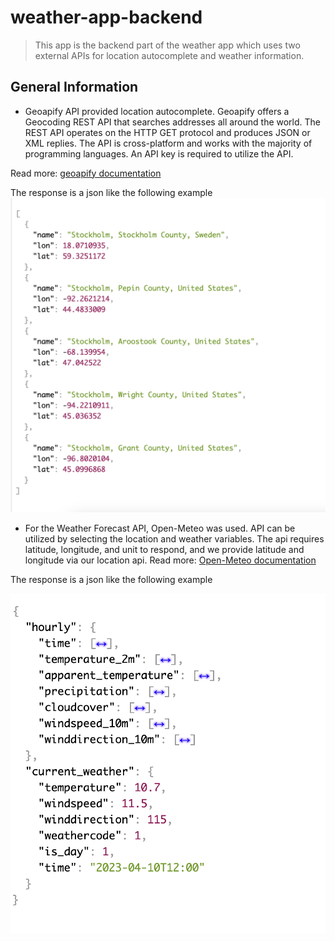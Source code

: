 # weather-app-backend
> This app is the backend part of the weather app which uses two external APIs for location autocomplete and weather information.



## General Information
- Geoapify API provided location autocomplete. Geoapify offers a Geocoding REST API that searches addresses all around the world. The REST API operates on the HTTP GET protocol and produces JSON or XML replies. The API is cross-platform and works with the majority of programming languages. An API key is required to utilize the API.

Read more: [geoapify documentation](https://apidocs.geoapify.com/docs/geocoding/forward-geocoding/#about)


The response is a json like the following example
![Example screenshot](./img//autocomplete.png)


- For the Weather Forecast API, Open-Meteo was used. API can be utilized by selecting the location and weather variables.
The api requires latitude, longitude, and unit to respond, and we provide latitude and longitude via our location api.
Read more: [Open-Meteo documentation](https://open-meteo.com/en/docs)

The response is a json like the following example

![Example screenshot](./img/weather.png)



<!-- You don't have to answer all the questions - just the ones relevant to your project. -->





<!-- Optional -->
<!-- ## License -->
<!-- This project is open source and available under the [... License](). -->

<!-- You don't have to include all sections - just the one's relevant to your project -->